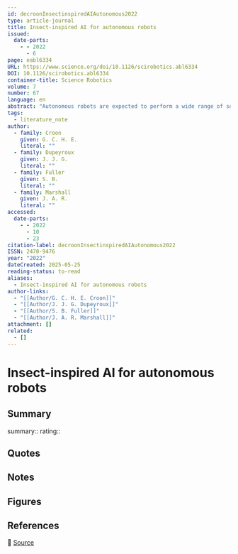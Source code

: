 ```yaml
---
id: decroonInsectinspiredAIAutonomous2022
type: article-journal
title: Insect-inspired AI for autonomous robots
issued:
  date-parts:
    - - 2022
      - 6
page: eabl6334
URL: https://www.science.org/doi/10.1126/scirobotics.abl6334
DOI: 10.1126/scirobotics.abl6334
container-title: Science Robotics
volume: 7
number: 67
language: en
abstract: "Autonomous robots are expected to perform a wide range of sophisticated tasks in complex, unknown environments. However, available onboard computing capabilities and algorithms represent a considerable obstacle to reaching higher levels of autonomy, especially as robots get smaller and the end of Moore’s law approaches. Here, we argue that inspiration from insect intelligence is a promising alternative to classic methods in robotics for the artificial intelligence (AI) needed for the autonomy of small, mobile robots. The advantage of insect intelligence stems from its resource efficiency (or parsimony) especially in terms of power and mass. First, we discuss the main aspects of insect intelligence underlying this parsimony: embodiment, sensory-motor coordination, and swarming. Then, we take stock of where insect-inspired AI stands as an alternative to other approaches to important robotic tasks such as navigation and identify open challenges on the road to its more widespread adoption. Last, we reflect on the types of processors that are suitable for implementing insect-inspired AI, from more traditional ones such as microcontrollers and field-programmable gate arrays to unconventional neuromorphic processors. We argue that even for neuromorphic processors, one should not simply apply existing AI algorithms but exploit insights from natural insect intelligence to get maximally efficient AI for robot autonomy. , We discuss insect-inspired artificial intelligence as the key to autonomous robots with extremely limited computing power."
tags:
  - literature_note
author:
  - family: Croon
    given: G. C. H. E.
    literal: ""
  - family: Dupeyroux
    given: J. J. G.
    literal: ""
  - family: Fuller
    given: S. B.
    literal: ""
  - family: Marshall
    given: J. A. R.
    literal: ""
accessed:
  date-parts:
    - - 2022
      - 10
      - 23
citation-label: decroonInsectinspiredAIAutonomous2022
ISSN: 2470-9476
year: "2022"
dateCreated: 2025-05-25
reading-status: to-read
aliases:
  - Insect-inspired AI for autonomous robots
author-links:
  - "[[Author/G. C. H. E. Croon]]"
  - "[[Author/J. J. G. Dupeyroux]]"
  - "[[Author/S. B. Fuller]]"
  - "[[Author/J. A. R. Marshall]]"
attachment: []
related:
  - []
---
```


# Insect-inspired AI for autonomous robots

## Summary
summary::
rating::

## Quotes

## Notes

## Figures

## References

🔗 [Source](https://www.science.org/doi/10.1126/scirobotics.abl6334)

